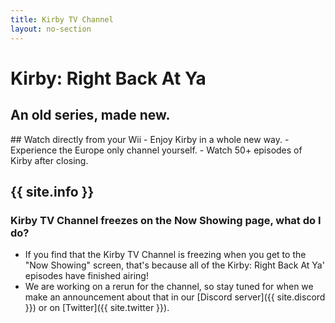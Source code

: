 ```yaml
---
title: Kirby TV Channel
layout: no-section
---
```


<div class="header header-logo">
  <h1>Kirby: Right Back At Ya</h1>
  <h2>An old series, made new.</h2>
</div>

<div class="section">
## Watch directly from your Wii
 - Enjoy Kirby in a whole new way.
 - Experience the Europe only channel yourself.
 - Watch 50+ episodes of Kirby after closing.

## {{ site.info }}
### Kirby TV Channel freezes on the Now Showing page, what do I do?
 - If you find that the Kirby TV Channel is freezing when you get to the "Now Showing" screen, that's because all of the Kirby: Right Back At Ya' episodes have finished airing!
 - We are working on a rerun for the channel, so stay tuned for when we make an announcement about that in our [Discord server]({{ site.discord }}) or on [Twitter]({{ site.twitter }}).

</div>
